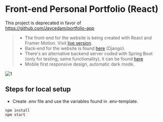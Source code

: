 # Front-end Personal Portfolio (React)

This project is deprecated in favor of https://github.com/Jaycedam/portfolio-app

> - The front-end for the website is being created with React and Framer Motion. Visit [live version](https://jordancortes.netlify.app).
> - Back-end for the website is found [here](https://github.com/Jaycedam/portfolio-backend-django) (Django).
> - There's an alternative backend server coded with Spring Boot (only for testing, same functionality), it can be found [here](https://github.com/Jaycedam/portfolio-backend)
> - Mobile first responsive design, automatic dark mode.

![1](https://user-images.githubusercontent.com/45575946/168676970-1acceb24-3bfc-4479-b887-1d73b3bf56fc.png)

## Steps for local setup

- Create .env file and use the variables found in .env-template.

```
npm install
npm start
```
